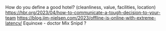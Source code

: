 How do you define a good hotel? (cleanliness, value, facilities, location)
https://hbr.org/2023/04/how-to-communicate-a-tough-decision-to-your-team
https://blog.jim-nielsen.com/2023/offline-is-online-with-extreme-latency/
Equinoxe - doctor Mix
Snipd ?